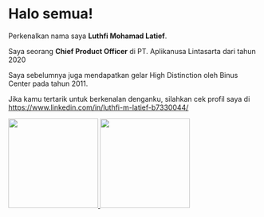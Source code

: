 # Halo semua! 

Perkenalkan nama saya **Luthfi Mohamad Latief**.<br>

Saya seorang **Chief Product Officer** di PT. Aplikanusa Lintasarta dari tahun 2020

Saya sebelumnya juga mendapatkan gelar High Distinction oleh Binus Center pada tahun 2011.<br>

Jika kamu tertarik untuk berkenalan denganku, silahkan cek profil saya di https://www.linkedin.com/in/luthfi-m-latief-b7330044/

<p align="left">
<a href="https://github.com/Luthfi1501">
  <img height="180em" src="https://github-readme-stats-eight-theta.vercel.app/api?username=penuliscode&show_icons=true&theme=algolia&include_all_commits=true&count_private=true"/>
  <img height="180em" src="https://github-readme-stats-eight-theta.vercel.app/api/top-langs/?username=penuliscode&layout=compact&theme=algolia"/>
</a>
</p>
